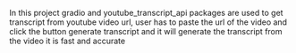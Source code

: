 In this project gradio and youtube_transcript_api packages are used to get transcript from youtube video url, user has to paste the url of the video and click the button generate transcript and it will generate the transcript from the video it is fast and accurate
